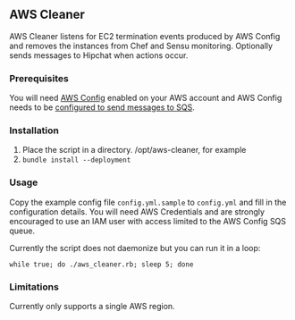 ## AWS Cleaner

AWS Cleaner listens for EC2 termination events produced by AWS Config
and removes the instances from Chef and Sensu monitoring. Optionally
sends messages to Hipchat when actions occur.

### Prerequisites

You will need [AWS Config](http://aws.amazon.com/config/) enabled on
your AWS account and AWS Config needs to be [configured to send
messages to
SQS](http://docs.aws.amazon.com/config/latest/developerguide/monitor-resource-changes.html).

### Installation

1. Place the script in a directory. /opt/aws-cleaner, for example
2. ``bundle install --deployment``

### Usage

Copy the example config file ``config.yml.sample`` to ``config.yml``
and fill in the configuration details. You will need AWS Credentials
and are strongly encouraged to use an IAM user with access limited to
the AWS Config SQS queue.

Currently the script does not daemonize but you can run it in a loop:

  ``while true; do ./aws_cleaner.rb; sleep 5; done``

### Limitations

Currently only supports a single AWS region.

